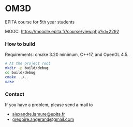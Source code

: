 # OM3D
EPITA course for 5th year students

MOOC: https://moodle.epita.fr/course/view.php?id=2292


### How to build
Requirements: cmake 3.20 minimum, C++17, and OpenGL 4.5.
```bash
# At the project root
mkdir -p build/debug
cd build/debug
cmake ../..
make
```

### Contact
If you have a problem, please send a mail to
- alexandre.lamure@epita.fr
- gregoire.angerand@gmail.com

